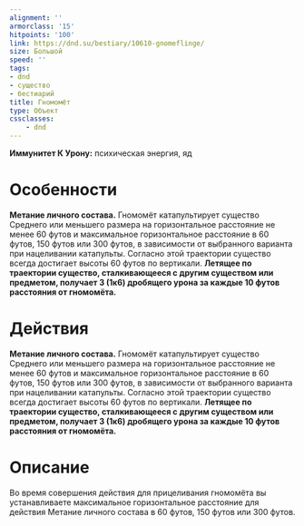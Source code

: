 ```yaml
---
alignment: ''
armorclass: '15'
hitpoints: '100'
link: https://dnd.su/bestiary/10610-gnomeflinge/
size: Большой
speed: ''
tags:
- dnd
- существо
- бестиарий
title: Гномомёт
type: Объект
cssclasses:
    - dnd
---
```



**Иммунитет К Урону:** психическая энергия, яд


# Особенности
**Метание личного состава.** Гномомёт катапультирует существо Среднего или меньшего размера на горизонтальное расстояние не менее 60 футов и максимальное горизонтальное расстояние в 60 футов, 150 футов или 300 футов, в зависимости от выбранного варианта при нацеливании катапульты. Согласно этой траектории существо всегда достигает высоты 60 футов по вертикали.
**Летящее по траектории существо, сталкивающееся с другим существом или предметом, получает 3 (1к6) дробящего урона за каждые 10 футов расстояния от гномомёта.** 


# Действия
**Метание личного состава.** Гномомёт катапультирует существо Среднего или меньшего размера на горизонтальное расстояние не менее 60 футов и максимальное горизонтальное расстояние в 60 футов, 150 футов или 300 футов, в зависимости от выбранного варианта при нацеливании катапульты. Согласно этой траектории существо всегда достигает высоты 60 футов по вертикали.
**Летящее по траектории существо, сталкивающееся с другим существом или предметом, получает 3 (1к6) дробящего урона за каждые 10 футов расстояния от гномомёта.** 


# Описание
 Во время совершения действия для прицеливания гномомёта вы устанавливаете максимальное горизонтальное расстояние для действия Метание личного состава в 60 футов, 150 футов или 300 футов.